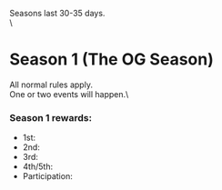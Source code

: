 Seasons last 30-35 days.\
\
# Season 1 (The OG Season)
All normal rules apply.\
One or two events will happen.\
### Season 1 rewards:
- 1st:
- 2nd:
- 3rd:
- 4th/5th:
- Participation:
